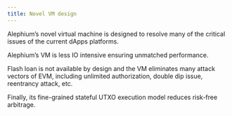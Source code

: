 ```yaml
---
title: Novel VM design
---
```


Alephium’s novel virtual machine is designed to resolve many of the critical issues of the current dApps platforms.

Alephium’s VM is less IO intensive ensuring unmatched performance.

Flash loan is not available by design and the VM eliminates many attack vectors of EVM, including unlimited authorization, double dip issue, reentrancy attack, etc.

Finally, its fine-grained stateful UTXO execution model reduces risk-free arbitrage.
